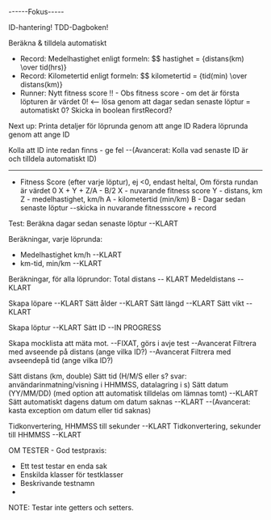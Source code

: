 


------Fokus-----

ID-hantering!
TDD-Dagboken!

Beräkna & tilldela automatiskt

- Record: Medelhastighet enligt formeln: $$ hastighet = {distans(km) \over tid(hrs)} 
- Record: Kilometertid enligt formeln: $$ kilometertid = {tid(min) \over distans(km)}
- Runner: Nytt fitness score
!! - Obs fitness score - om det är första löpturen är värdet 0! <-- lösa genom att dagar sedan senaste löptur = automatiskt 0? Skicka in boolean firstRecord?


Next up:
Printa detaljer för löprunda genom att ange ID
Radera löprunda genom att ange ID

Kolla att ID inte redan finns - ge fel
--(Avancerat: Kolla vad senaste ID är och tilldela automatiskt ID)

---------------
- Fitness Score (efter varje löptur), ej <0, endast heltal, Om första rundan är värdet 0
X + Y + Z/A - B/2
X - nuvarande fitness score
Y - distans, km
Z - medelhastighet, km/h
A - kilometertid (min/km)
B - Dagar sedan senaste löptur
 --skicka in nuvarande fitnessscore + record


Test: Beräkna dagar sedan senaste löptur --KLART

Beräkningar, varje löprunda: 
- Medelhastighet km/h --KLART
- km-tid, min/km --KLART

Beräkningar, för alla löprundor:
Total distans -- KLART
Medeldistans -- KLART


Skapa löpare --KLART
Sätt ålder --KLART
Sätt längd --KLART
Sätt vikt --KLART


Skapa löptur --KLART
Sätt ID --IN PROGRESS


Skapa mocklista att mäta mot. --FIXAT, görs i avje test
--Avancerat Filtrera med avseende på distans (ange vilka ID?)
--Avancerat  Filtrera med avseendepå tid (ange vilka ID?)


Sätt distans (km, double)
Sätt tid (H/M/S eller s? svar: användarinmatning/visning i HHMMSS, datalagring i s)
Sätt datum (YY/MM/DD) (med option att automatisk tilldelas om lämnas tomt) --KLART
Sätt automatiskt dagens datum om datum saknas --KLART
--(Avancerat: kasta exception om datum eller tid saknas)

Tidkonvertering, HHMMSS till sekunder --KLART
Tidkonvertering, sekunder till HHMMSS --KLART




OM TESTER - 
God testpraxis: 
- Ett test testar en enda sak
- Enskilda klasser för testklasser
- Beskrivande testnamn
- 



NOTE: Testar inte getters och setters.


